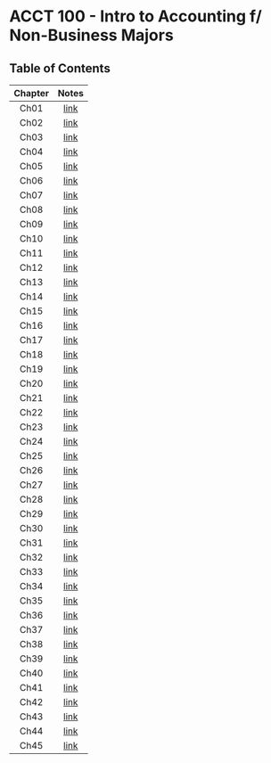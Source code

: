 # ACCT 100 - Intro to Accounting f/ Non-Business Majors

## Table of Contents

Chapter | Notes
:--: | :---:
Ch01 | [link](L01.md)
Ch02 | [link](L02.md)
Ch03 | [link](L03.md)
Ch04 | [link](L04.md)
Ch05 | [link](L05.md)
Ch06 | [link](L06.md)
Ch07 | [link](L07.md)
Ch08 | [link](L08.md)
Ch09 | [link](L09.md)
Ch10 | [link](L10.md)
Ch11 | [link](L11.md)
Ch12 | [link](L12.md)
Ch13 | [link](L13.md)
Ch14 | [link](L14.md)
Ch15 | [link](L15.md)
Ch16 | [link](L16.md)
Ch17 | [link](L17.md)
Ch18 | [link](L18.md)
Ch19 | [link](L19.md)
Ch20 | [link](L20.md)
Ch21 | [link](L21.md)
Ch22 | [link](L22.md)
Ch23 | [link](L23.md)
Ch24 | [link](L24.md)
Ch25 | [link](L25.md)
Ch26 | [link](L26.md)
Ch27 | [link](L27.md)
Ch28 | [link](L28.md)
Ch29 | [link](L29.md)
Ch30 | [link](L30.md)
Ch31 | [link](L31.md)
Ch32 | [link](L32.md)
Ch33 | [link](L33.md)
Ch34 | [link](L34.md)
Ch35 | [link](L35.md)
Ch36 | [link](L36.md)
Ch37 | [link](L37.md)
Ch38 | [link](L38.md)
Ch39 | [link](L39.md)
Ch40 | [link](L40.md)
Ch41 | [link](L41.md)
Ch42 | [link](L42.md)
Ch43 | [link](L43.md)
Ch44 | [link](L44.md)
Ch45 | [link](L45.md)